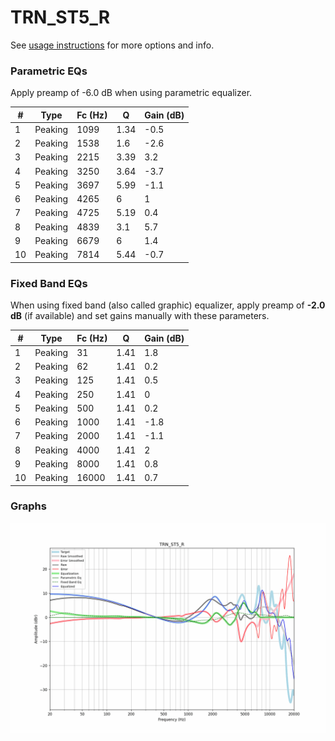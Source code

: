 # TRN_ST5_R
See [usage instructions](https://github.com/jaakkopasanen/AutoEq#usage) for more options and info.

### Parametric EQs
Apply preamp of -6.0 dB when using parametric equalizer.

|   # | Type    |   Fc (Hz) |    Q |   Gain (dB) |
|-----|---------|-----------|------|-------------|
|   1 | Peaking |      1099 | 1.34 |        -0.5 |
|   2 | Peaking |      1538 | 1.6  |        -2.6 |
|   3 | Peaking |      2215 | 3.39 |         3.2 |
|   4 | Peaking |      3250 | 3.64 |        -3.7 |
|   5 | Peaking |      3697 | 5.99 |        -1.1 |
|   6 | Peaking |      4265 | 6    |         1   |
|   7 | Peaking |      4725 | 5.19 |         0.4 |
|   8 | Peaking |      4839 | 3.1  |         5.7 |
|   9 | Peaking |      6679 | 6    |         1.4 |
|  10 | Peaking |      7814 | 5.44 |        -0.7 |

### Fixed Band EQs
When using fixed band (also called graphic) equalizer, apply preamp of **-2.0 dB** (if available) and set gains manually with these parameters.

|   # | Type    |   Fc (Hz) |    Q |   Gain (dB) |
|-----|---------|-----------|------|-------------|
|   1 | Peaking |        31 | 1.41 |         1.8 |
|   2 | Peaking |        62 | 1.41 |         0.2 |
|   3 | Peaking |       125 | 1.41 |         0.5 |
|   4 | Peaking |       250 | 1.41 |         0   |
|   5 | Peaking |       500 | 1.41 |         0.2 |
|   6 | Peaking |      1000 | 1.41 |        -1.8 |
|   7 | Peaking |      2000 | 1.41 |        -1.1 |
|   8 | Peaking |      4000 | 1.41 |         2   |
|   9 | Peaking |      8000 | 1.41 |         0.8 |
|  10 | Peaking |     16000 | 1.41 |         0.7 |

### Graphs
![](./TRN_ST5_R.png)
